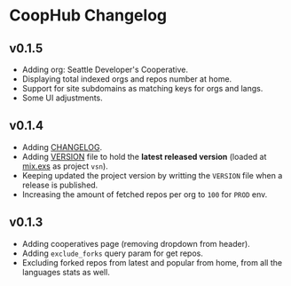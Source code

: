 # CoopHub Changelog

## v0.1.5

* Adding org: Seattle Developer's Cooperative.
* Displaying total indexed orgs and repos number at home.
* Support for site subdomains as matching keys for orgs and langs.
* Some UI adjustments.

## v0.1.4

* Adding [CHANGELOG](CHANGELOG.md).
* Adding [VERSION](VERSION) file to hold the **latest released version** (loaded at [mix.exs](mix.exs#L7) as project `vsn`).
* Keeping updated the project version by writting the `VERSION` file when a release is published.
* Increasing the amount of fetched repos per org to `100` for `PROD` env.

## v0.1.3

* Adding cooperatives page (removing dropdown from header).
* Adding `exclude_forks` query param for get repos.
* Excluding forked repos from latest and popular from home, from all the languages stats as well.